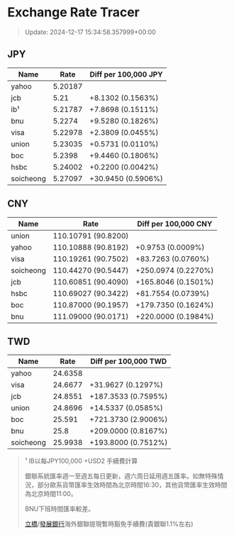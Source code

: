 # Exchange Rate Tracer

> Update: 2024-12-17 15:34:58.357999+00:00

## JPY

| Name      |    Rate | Diff per 100,000 JPY   |
|-----------|---------|------------------------|
| yahoo     | 5.20187 |                        |
| jcb       | 5.21    | +8.1302 (0.1563%)      |
| ib¹       | 5.21787 | +7.8698 (0.1511%)      |
| bnu       | 5.2274  | +9.5280 (0.1826%)      |
| visa      | 5.22978 | +2.3809 (0.0455%)      |
| union     | 5.23035 | +0.5731 (0.0110%)      |
| boc       | 5.2398  | +9.4460 (0.1806%)      |
| hsbc      | 5.24002 | +0.2200 (0.0042%)      |
| soicheong | 5.27097 | +30.9450 (0.5906%)     |

## CNY

| Name      | Rate                | Diff per 100,000 CNY   |
|-----------|---------------------|------------------------|
| union     | 110.10791	(90.8200) |                        |
| yahoo     | 110.10888	(90.8192) | +0.9753 (0.0009%)      |
| visa      | 110.19261	(90.7502) | +83.7263 (0.0760%)     |
| soicheong | 110.44270	(90.5447) | +250.0974 (0.2270%)    |
| jcb       | 110.60851	(90.4090) | +165.8046 (0.1501%)    |
| hsbc      | 110.69027	(90.3422) | +81.7554 (0.0739%)     |
| boc       | 110.87000	(90.1957) | +179.7350 (0.1624%)    |
| bnu       | 111.09000	(90.0171) | +220.0000 (0.1984%)    |

## TWD

| Name      |    Rate | Diff per 100,000 TWD   |
|-----------|---------|------------------------|
| yahoo     | 24.6358 |                        |
| visa      | 24.6677 | +31.9627 (0.1297%)     |
| jcb       | 24.8551 | +187.3533 (0.7595%)    |
| union     | 24.8696 | +14.5337 (0.0585%)     |
| boc       | 25.591  | +721.3730 (2.9006%)    |
| bnu       | 25.8    | +209.0000 (0.8167%)    |
| soicheong | 25.9938 | +193.8000 (0.7512%)    |


> ¹ IB以每JPY100,000 +USD2 手續費計算
>
> 銀聯系統匯率週一至週五每日更新，週六周日延用週五匯率。如無特殊情況，部分歐系貨幣匯率生效時間為北京時間16:30，其他貨幣匯率生效時間為北京時間11:00。
>
> BNU下班時間匯率較差。
>
> [立橋](https://www.wlbank.com.mo/uploads/ueditor/file/20181211/1544536513900230.pdf)/[發展銀行](https://www.mdb.com.mo/Service_Charges_20230728.pdf)海外銀聯提現暫時豁免手續費(貴銀聯1.1%左右)

